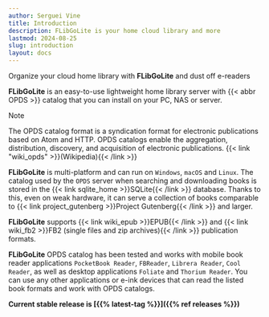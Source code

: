 ```yaml
---
author: Serguei Vine
title: Introduction
description: FLibGoLite is your home cloud library and more
lastmod: 2024-08-25
slug: introduction
layout: docs
---
```


Organize your cloud home library with __FLibGoLite__ and dust off e-readers

__FLibGoLite__ is an easy-to-use lightweight home library server with {{< abbr OPDS >}} catalog that you can install on your PC, NAS or server.  

> [!NOTE]
> The OPDS catalog format is a syndication format for electronic publications based on Atom and HTTP. OPDS catalogs enable the aggregation, distribution, discovery, and acquisition of electronic publications. {{< link "wiki_opds" >}}(Wikipedia){{< /link >}}

__FLibGoLite__ is multi-platform and can run on `Windows`, `macOS` and `Linux`. The catalog used by the `OPDS` server when searching and downloading books is stored in the {{< link sqlite_home >}}SQLite{{< /link >}} database. Thanks to this, even on weak hardware, it can serve a collection of books comparable to {{< link project_gutenberg >}}Project Gutenberg{{< /link >}} and larger.  

__FLibGoLite__ supports {{< link wiki_epub >}}EPUB{{< /link >}} and {{< link wiki_fb2 >}}FB2 (single files and zip archives){{< /link >}}  publication formats.

__FLibGoLite__ OPDS catalog has been tested and works with mobile book reader applications `PocketBook Reader`, `FBReader`, `Librera Reader`, `Cool Reader`, as well as desktop applications `Foliate` and `Thorium Reader`. You can use any other applications or e-ink devices that can read the listed book formats and work with OPDS catalogs.

__Current stable release is [{{% latest-tag %}}]({{% ref releases %}})__
